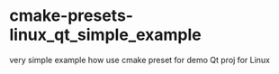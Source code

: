 # cmake-presets-linux_qt_simple_example
 very simple example how use cmake preset for demo Qt proj for Linux
